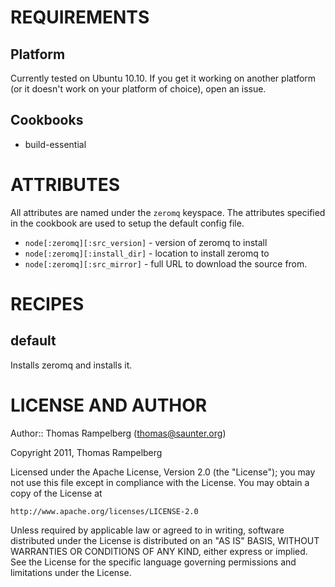 REQUIREMENTS
============

Platform
--------

Currently tested on Ubuntu 10.10. If you get it working on another platform (or
it doesn't work on your platform of choice), open an issue.

Cookbooks
---------

- build-essential

ATTRIBUTES
==========

All attributes are named under the `zeromq` keyspace. The attributes
specified in the cookbook are used to setup the default config file.

* `node[:zeromq][:src_version]` - version of zeromq to install
* `node[:zeromq][:install_dir]` - location to install zeromq to
* `node[:zeromq][:src_mirror]` - full URL to download the source from.

RECIPES
=======

default
-------

Installs zeromq and installs it.

LICENSE AND AUTHOR
==================

Author:: Thomas Rampelberg (<thomas@saunter.org>)

Copyright 2011, Thomas Rampelberg

Licensed under the Apache License, Version 2.0 (the "License");
you may not use this file except in compliance with the License.
You may obtain a copy of the License at

    http://www.apache.org/licenses/LICENSE-2.0

Unless required by applicable law or agreed to in writing, software
distributed under the License is distributed on an "AS IS" BASIS,
WITHOUT WARRANTIES OR CONDITIONS OF ANY KIND, either express or implied.
See the License for the specific language governing permissions and
limitations under the License.


